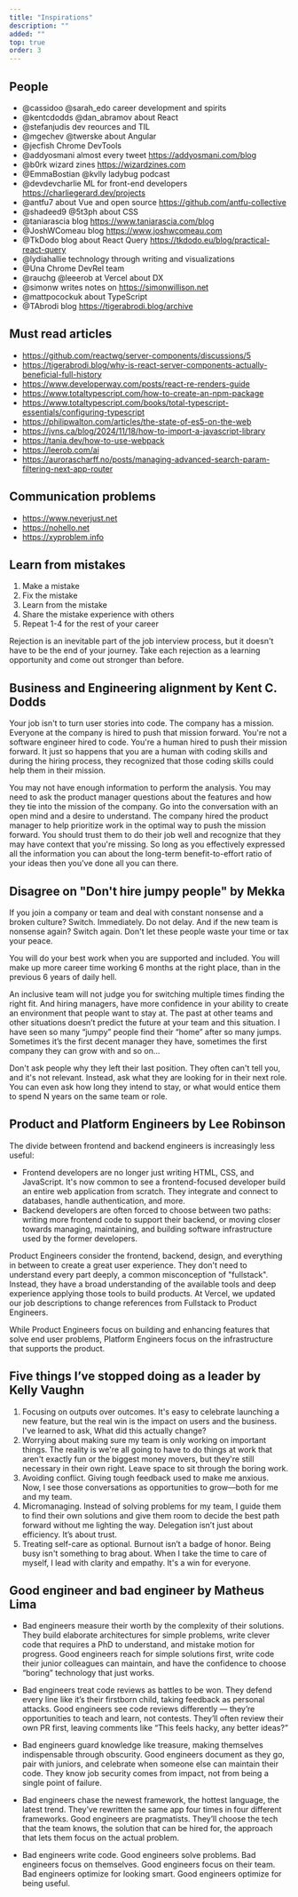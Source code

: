 ```yaml
---
title: "Inspirations"
description: ""
added: ""
top: true
order: 3
---
```


## People
- @cassidoo @sarah_edo career development and spirits
- @kentcdodds @dan_abramov about React
- @stefanjudis dev reources and TIL
- @mgechev @twerske about Angular
- @jecfish Chrome DevTools
- @addyosmani almost every tweet https://addyosmani.com/blog
- @b0rk wizard zines https://wizardzines.com
- @EmmaBostian @kvlly ladybug podcast
- @devdevcharlie ML for front-end developers https://charliegerard.dev/projects
- @antfu7 about Vue and open source https://github.com/antfu-collective
- @shadeed9 @5t3ph about CSS
- @taniarascia blog https://www.taniarascia.com/blog
- @JoshWComeau blog https://www.joshwcomeau.com
- @TkDodo blog about React Query https://tkdodo.eu/blog/practical-react-query
- @lydiahallie technology through writing and visualizations
- @Una Chrome DevRel team
- @rauchg @leeerob at Vercel about DX
- @simonw writes notes on https://simonwillison.net
- @mattpocockuk about TypeScript
- @TAbrodi blog https://tigerabrodi.blog/archive

## Must read articles
- https://github.com/reactwg/server-components/discussions/5
- https://tigerabrodi.blog/why-is-react-server-components-actually-beneficial-full-history
- https://www.developerway.com/posts/react-re-renders-guide
- https://www.totaltypescript.com/how-to-create-an-npm-package
- https://www.totaltypescript.com/books/total-typescript-essentials/configuring-typescript
- https://philipwalton.com/articles/the-state-of-es5-on-the-web
- https://jvns.ca/blog/2024/11/18/how-to-import-a-javascript-library
- https://tania.dev/how-to-use-webpack
- https://leerob.com/ai
- https://aurorascharff.no/posts/managing-advanced-search-param-filtering-next-app-router

## Communication problems
- https://www.neverjust.net
- https://nohello.net
- https://xyproblem.info

## Learn from mistakes
1. Make a mistake 
2. Fix the mistake 
3. Learn from the mistake 
4. Share the mistake experience with others 
5. Repeat 1-4 for the rest of your career

Rejection is an inevitable part of the job interview process, but it doesn't have to be the end of your journey. Take each rejection as a learning opportunity and come out stronger than before.

## Business and Engineering alignment by Kent C. Dodds
Your job isn't to turn user stories into code. The company has a mission. Everyone at the company is hired to push that mission forward. You're not a software engineer hired to code. You're a human hired to push their mission forward. It just so happens that you are a human with coding skills and during the hiring process, they recognized that those coding skills could help them in their mission.

You may not have enough information to perform the analysis. You may need to ask the product manager questions about the features and how they tie into the mission of the company. Go into the conversation with an open mind and a desire to understand. The company hired the product manager to help prioritize work in the optimal way to push the mission forward. You should trust them to do their job well and recognize that they may have context that you're missing. So long as you effectively expressed all the information you can about the long-term benefit-to-effort ratio of your ideas then you've done all you can there.

## Disagree on "Don't hire jumpy people" by Mekka
If you join a company or team and deal with constant nonsense and a broken culture? Switch. Immediately. Do not delay. And if the new team is nonsense again? Switch again. Don't let these people waste your time or tax your peace.

You will do your best work when you are supported and included. You will make up more career time working 6 months at the right place, than in the previous 6 years of daily hell.

An inclusive team will not judge you for switching multiple times finding the right fit. And hiring managers, have more confidence in your ability to create an environment that people want to stay at. The past at other teams and other situations doesn’t predict the future at your team and this situation. I have seen so many “jumpy” people find their “home” after so many jumps. Sometimes it’s the first decent manager they have, sometimes the first company they can grow with and so on...

Don't ask people why they left their last position. They often can't tell you, and it's not relevant. Instead, ask what they are looking for in their next role. You can even ask how long they intend to stay, or what would entice them to spend N years on the same team or role.

## Product and Platform Engineers by Lee Robinson
The divide between frontend and backend engineers is increasingly less useful:
- Frontend developers are no longer just writing HTML, CSS, and JavaScript. It's now common to see a frontend-focused developer build an entire web application from scratch. They integrate and connect to databases, handle authentication, and more.
- Backend developers are often forced to choose between two paths: writing more frontend code to support their backend, or moving closer towards managing, maintaining, and building software infrastructure used by the former developers.

Product Engineers consider the frontend, backend, design, and everything in between to create a great user experience. They don't need to understand every part deeply, a common misconception of "fullstack". Instead, they have a broad understanding of the available tools and deep experience applying those tools to build products. At Vercel, we updated our job descriptions to change references from Fullstack to Product Engineers.

While Product Engineers focus on building and enhancing features that solve end user problems, Platform Engineers focus on the infrastructure that supports the product.

## Five things I’ve stopped doing as a leader by Kelly Vaughn
1. Focusing on outputs over outcomes. It's easy to celebrate launching a new feature, but the real win is the impact on users and the business. I've learned to ask, What did this actually change?
2. Worrying about making sure my team is only working on important things. The reality is we're all going to have to do things at work that aren't exactly fun or the biggest money movers, but they're still necessary in their own right. Leave space to sit through the boring work.
3. Avoiding conflict. Giving tough feedback used to make me anxious. Now, I see those conversations as opportunities to grow—both for me and my team.
4. Micromanaging. Instead of solving problems for my team, I guide them to find their own solutions and give them room to decide the best path forward without me lighting the way. Delegation isn’t just about efficiency. It’s about trust.
5. Treating self-care as optional. Burnout isn’t a badge of honor. Being busy isn't something to brag about. When I take the time to care of myself, I lead with clarity and empathy. It's a win for everyone.

## Good engineer and bad engineer by Matheus Lima
- Bad engineers measure their worth by the complexity of their solutions. They build elaborate architectures for simple problems, write clever code that requires a PhD to understand, and mistake motion for progress. Good engineers reach for simple solutions first, write code their junior colleagues can maintain, and have the confidence to choose “boring” technology that just works.

- Bad engineers treat code reviews as battles to be won. They defend every line like it’s their firstborn child, taking feedback as personal attacks. Good engineers see code reviews differently — they’re opportunities to teach and learn, not contests. They’ll often review their own PR first, leaving comments like “This feels hacky, any better ideas?”

- Bad engineers guard knowledge like treasure, making themselves indispensable through obscurity. Good engineers document as they go, pair with juniors, and celebrate when someone else can maintain their code. They know job security comes from impact, not from being a single point of failure.

- Bad engineers chase the newest framework, the hottest language, the latest trend. They’ve rewritten the same app four times in four different frameworks. Good engineers are pragmatists. They’ll choose the tech that the team knows, the solution that can be hired for, the approach that lets them focus on the actual problem.

- Bad engineers write code. Good engineers solve problems. Bad engineers focus on themselves. Good engineers focus on their team. Bad engineers optimize for looking smart. Good engineers optimize for being useful.